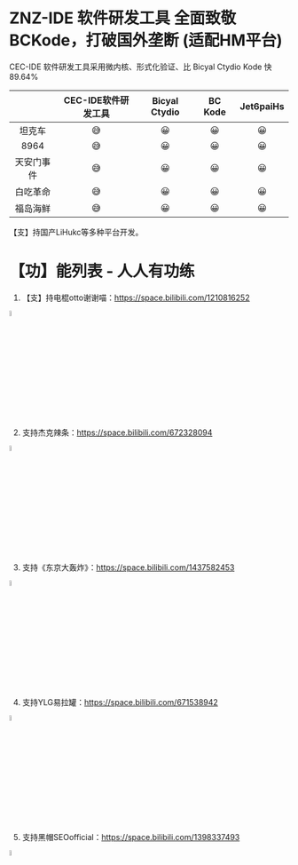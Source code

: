 # ZNZ-IDE 软件研发工具 全面致敬 BCKode，打破国外垄断 (适配HM平台)

CEC-IDE 软件研发工具采用微内核、形式化验证、比 Bicyal Ctydio Kode 快 89.64%

| | CEC-IDE软件研发工具 | Bicyal Ctydio | BC Kode | Jet6paiHs | 
| :-----:| :----: | :----: | :----: | :----: |
|坦克车 |😅|😀|😀|😀|
|8964|😅|😀|😀|😀|
|天安门事件|😅|😀|😀|😀|
|白吃革命|😅|😀|😀|😀|
|福岛海鲜|😅|😀|😀|😀|

【支】持国产LiHukc等多种平台开发。

# 【功】能列表 - 人人有功练

1. 【支】持电棍otto谢谢喵：https://space.bilibili.com/1210816252
<img src="https://github.com/qian-o/OpenCEC-IDE/assets/84434846/0e7e2c75-74c6-4ef5-8f54-1fa9dfefc69c" width="5%">

2. 支持杰克辣条：https://space.bilibili.com/672328094
<img src="https://github.com/qian-o/OpenCEC-IDE/assets/84434846/faf3ee5b-ebcf-4695-90e2-3584bbc3cbeb" width="5%">

3. 支持《东京大轰炸》：https://space.bilibili.com/1437582453
<img src="https://cdn-community.codemao.cn/47/community/d2ViXzMwMDFfNDM4NDAzXzBfMTY5Mjk0MTkzNzY4MV9lZjJhZjY3OA.png" width="5%">

4. 支持YLG易拉罐：https://space.bilibili.com/671538942
<img src="https://i0.hdslb.com/bfs/face/fceb6d5a32d8de358fe5c1688982061684b590f4.jpg" width="5%">

5. 支持黑帽SEOofficial：https://space.bilibili.com/1398337493
<img src="https://i2.hdslb.com/bfs/face/077135930b37874a7a2fc25e5651aa9efbcd0a17.jpg" width="5%">
